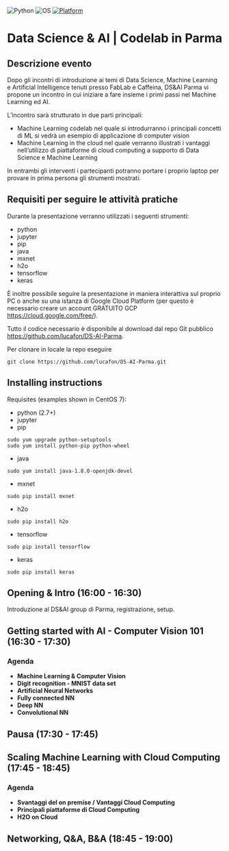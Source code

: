 ![Python](https://img.shields.io/badge/python-3.5+,2.7-green.svg)
![OS](https://img.shields.io/badge/OS-CentOS7-orange.svg)
[![Platform](https://img.shields.io/badge/Platform-GoogleCloudPlatform-blue.svg)](https://cloud.google.com/free/)
# Data Science & AI | Codelab in Parma
## Descrizione evento
Dopo gli incontri di introduzione ai temi di Data Science, Machine Learning e Artificial Intelligence tenuti presso FabLab e Caffeina, DS&AI Parma vi propone un incontro in cui iniziare a fare insieme i primi passi nel Machine Learning ed AI.

L’incontro sarà strutturato in due parti principali:

* Machine Learning codelab nel quale si introdurranno i principali concetti di ML si vedrà un esempio di applicazione di computer vision
* Machine Learning in the cloud nel quale verranno illustrati i vantaggi nell’utilizzo di piattaforme di cloud computing a supporto di Data Science e Machine Learning 

In entrambi gli interventi i partecipanti potranno portare i proprio laptop per provare in prima persona gli strumenti mostrati.

## Requisiti per seguire le attività pratiche

Durante la presentazione verranno utilizzati i seguenti strumenti:
* python
* jupyter
* pip
* java
* mxnet
* h2o
* tensorflow
* keras

È inoltre possibile seguire la presentazione in maniera interattiva sul proprio PC o anche su una istanza di Google Cloud Platform (per questo è necessario creare un account GRATUITO GCP https://cloud.google.com/free/).

Tutto il codice necessario è disponibile al download dal repo Git pubblico https://github.com/lucafon/DS-AI-Parma.

Per clonare in locale la repo eseguire 

`git clone https://github.com/lucafon/DS-AI-Parma.git`

## Installing instructions

Requisites (examples shown in CentOS 7):
* python (2.7+)
* jupyter
* pip

```
sudo yum upgrade python-setuptools
sudo yum install python-pip python-wheel
```

* java

`sudo yum install java-1.8.0-openjdk-devel`

* mxnet

`sudo pip install mxnet`
 
* h2o

`sudo pip install h2o`

* tensorflow

`sudo pip install tensorflow`

* keras

`sudo pip install keras`

## Opening & Intro (16:00 - 16:30)

Introduzione al DS&AI group di Parma, registrazione, setup.

## Getting started with AI - Computer Vision 101 (16:30 - 17:30)
### Agenda
* **Machine Learning & Computer Vision**
* **Digit recognition - MNIST data set**
* **Artificial Neural Networks**
* **Fully connected NN**
* **Deep NN**
* **Convolutional NN**

## Pausa (17:30 - 17:45)

## Scaling Machine Learning with Cloud Computing (17:45 - 18:45)
### Agenda
* **Svantaggi del on premise / Vantaggi Cloud Computing**
* **Principali piattaforme di Cloud Computing**
* **H2O on Cloud**

## Networking, Q&A, B&A (18:45 - 19:00)
